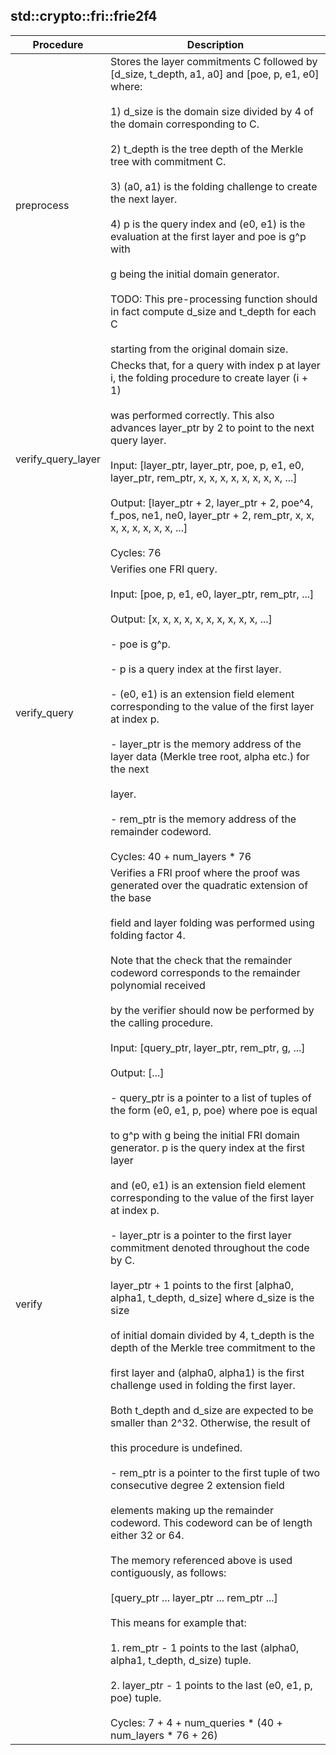 
## std::crypto::fri::frie2f4
| Procedure | Description |
| ----------- | ------------- |
| preprocess | Stores the layer commitments C followed by [d_size, t_depth, a1, a0] and [poe, p, e1, e0] where:<br /><br />1) d_size is the domain size divided by 4 of the domain corresponding to C.<br /><br />2) t_depth is the tree depth of the Merkle tree with commitment C.<br /><br />3) (a0, a1) is the folding challenge to create the next layer.<br /><br />4) p is the query index and (e0, e1) is the evaluation at the first layer and poe is g^p with<br /><br />g being the initial domain generator.<br /><br />TODO: This pre-processing function should in fact compute d_size and t_depth for each C<br /><br />starting from the original domain size. |
| verify_query_layer | Checks that, for a query with index p at layer i, the folding procedure to create layer (i + 1)<br /><br />was performed correctly. This also advances layer_ptr by 2 to point to the next query layer.<br /><br />Input:  [layer_ptr, layer_ptr, poe, p, e1, e0, layer_ptr, rem_ptr, x, x, x, x, x, x, x, x, ...]<br /><br />Output: [layer_ptr + 2, layer_ptr + 2, poe^4, f_pos, ne1, ne0, layer_ptr + 2, rem_ptr, x, x, x, x, x, x, x, x, ...]<br /><br />Cycles: 76 |
| verify_query | Verifies one FRI query.<br /><br />Input:  [poe, p, e1, e0, layer_ptr, rem_ptr, ...]<br /><br />Output: [x, x, x, x, x, x, x, x, x, x, ...]<br /><br />- poe is g^p.<br /><br />- p is a query index at the first layer.<br /><br />- (e0, e1) is an extension field element corresponding to the value of the first layer at index p.<br /><br />- layer_ptr is the memory address of the layer data (Merkle tree root, alpha etc.) for the next<br /><br />layer.<br /><br />- rem_ptr is the memory address of the remainder codeword.<br /><br />Cycles: 40 + num_layers * 76 |
| verify | Verifies a FRI proof where the proof was generated over the quadratic extension of the base<br /><br />field and layer folding was performed using folding factor 4.<br /><br />Note that the check that the remainder codeword corresponds to the remainder polynomial received<br /><br />by the verifier should now be performed by the calling procedure.<br /><br />Input:  [query_ptr, layer_ptr, rem_ptr, g, ...]<br /><br />Output: [...]<br /><br />- query_ptr is a pointer to a list of tuples of the form (e0, e1, p, poe) where poe is equal<br /><br />to g^p with g being the initial FRI domain generator. p is the query index at the first layer<br /><br />and (e0, e1) is an extension field element corresponding to the value of the first layer at index p.<br /><br />- layer_ptr is a pointer to the first layer commitment denoted throughout the code by C.<br /><br />layer_ptr + 1 points to the first [alpha0, alpha1, t_depth, d_size] where d_size is the size<br /><br />of initial domain divided by 4, t_depth is the depth of the Merkle tree commitment to the<br /><br />first layer and (alpha0, alpha1) is the first challenge used in folding the first layer.<br /><br />Both t_depth and d_size are expected to be smaller than 2^32. Otherwise, the result of<br /><br />this procedure is undefined.<br /><br />- rem_ptr is a pointer to the first tuple of two consecutive degree 2 extension field<br /><br />elements making up the remainder codeword. This codeword can be of length either 32 or 64.<br /><br />The memory referenced above is used contiguously, as follows:<br /><br />[query_ptr ... layer_ptr ... rem_ptr ...]<br /><br />This means for example that:<br /><br />1. rem_ptr - 1 points to the last (alpha0, alpha1, t_depth, d_size) tuple.<br /><br />2. layer_ptr - 1 points to the last (e0, e1, p, poe) tuple.<br /><br />Cycles: 7 + 4 + num_queries * (40 + num_layers * 76 + 26) |
